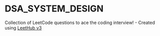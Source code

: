 # DSA_SYSTEM_DESIGN
Collection of LeetCode questions to ace the coding interview! - Created using [LeetHub v3](https://github.com/raphaelheinz/LeetHub-3.0)
